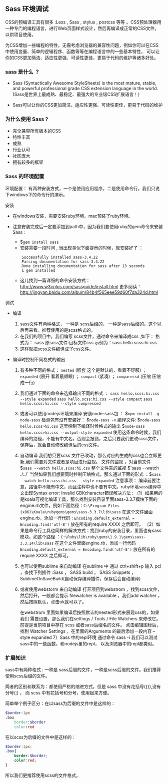 Sass 环境调试
---

CSS的预编译工具有很多 :Less , Sass , stylus , postcss 等等 。CSS预处理器用一种专门的编程语言，进行Web页面样式设计，然后再编译成正常的CSS文件，以供项目使用。

为CSS增加一些编程的特性，无需考虑浏览器的兼容性问题，例如你可以在CSS中使用变量、简单的逻辑程序、函数等等在编程语言中的一些基本特性， 
可以让你的CSS更加简洁、适应性更强、可读性更佳，更易于代码的维护等诸多好处。


### sass 是什么 ？

- Sass (Syntactically Awesome StyleSheets) is the most mature, stable, and powerful professional grade CSS extension language in the world.(Sass是世界上最成熟、最稳定、最强大的专业级CSS扩展语言！)

- Sass可以让你的CSS更加简洁、适应性更强、可读性更佳，更易于代码的维护

### 为什么使用 Sass ?

- 完全兼容所有版本的CSS
- 特性丰富
- 成熟
- 行业认可
- 社区庞大
- 拥有较多的框架

### Sass 的环境配置

环境配置： 有两种安装方式，一个是使用应用程序，二是使用命令行，我们只说下windows下的命令行的演示。

安装

- 在windows安装，需要安装ruby环境。mac预装了ruby环境。

- 注意安装完成后一定要添加到path中，因为我们要使用ruby的gem命令来安装Sass :
    * $`gem install sass`
    * 安装需要一段时间 , 当出现类似下面提示的时候，就安装好了 ： 
    ```log
        Successfully installed sass-3.4.22 
        Parsing documentation for sass-3.4.22 
        Done installing documentation for sass after 13 seconds 
        1 gem installed
    ```
    * 这儿找到一篇详细的命令安装方式： 
     http://www.w3cplus.com/sassguide/install.html 
     更多阅读：http://jingyan.baidu.com/album/84b4f565eee59d60f7da324d.html

调试

- 编译
    1) sass文件有两种格式， 一种是 scss后缀的， 一种是sass后缀的。这个以后再来看。推荐使用的是scss格式的。
    2) 在我们的项目中，我们编写 scss文件，通过命令来编译成css ,如下：
      格式为： sass 原scss文件:目标文件css 
      示例为：sass hello.scss:hi.css
    3) 这样就把scss文件编译成了css文件。

- 编译时控制不同格式的输出
    1) 有多种不同的格式： 
        `nested` (嵌套 这个是默认的，看着不舒服) ； 
        `expanded` (展开 看着最顺眼) ； 
        `compact` (紧凑) ； 
        `comparessd` (压缩 压缩成一行)
    2) 我们通过下面的命令来选择输出不同的格式 ： 
        `sass hello.scss:hi.css --style expanded`
        `sass hello.scss:hi.css --style compact` 
        `sass hello.scss:hi.css --style compressed`
    3) 或者可以使用nodejs环境来编译
        安装node-sass包 ： $`npm install -g node-sass`
        检测包有没有安装好： $`node-sass -v`
        编译文件: $`node-sass hello.scss>hi.css`
        这里控制下编译时候格式的输出 $`node-sass hello.scss>hi.css --output-style expanded`
        使用这条命令时候，我们编译的路径，不能有中文名，否则会报错，之后只要我们更改scss文件，保存后，就会自动修改编译后的css文件。
    4) 自动编译
        我们想只要scss 文件已改动，那么对应的生成的css也会立即更新,我们需要对文件或者是项目进行监视。
        文件的监视 ，对当前文件 $`sass --watch hello.scss:hi.css`
        整个文件夹的监视 $`sass --watch ./:./`
        当然如果我们想要同时控制压缩格式，那么通过下面的形式 ：$`sass --watch hello.scss:hi.css --style expanded` 
        注意事项： 编译前要注意，路径中不能有中文，而且注释中也不要有中文。ruby环境sass编译中文出现Syntax error: Invalid GBKcharacter错误解决方法 : 
        （1）如果用的是koala可视化编译工具，那么找到安装目录里面sass-3.3.7模块下面的engine.rb文件，例如下面路径：`C:\Program Files (x86)\Koala\rubygems\gems\sass-3.3.7\lib\sass`
        在这个文件里面engine.rb，添加一行代码 : 
        `Encoding.default_external = Encoding.find('utf-8')` 
        放在所有的require XXXX 之后即可。 
        （2）如果是命令行工具也同样的解决方式：找到ruby的安装目录，里面也有sass模块，如这个路径 ：`C:\Ruby\lib\ruby\gems\1.9.1\gems\sass-3.3.14\lib\sass`
        在这个文件里面engine.rb，添加一行代码 
        `Encoding.default_external = Encoding.find('utf-8')`
        放在所有的require XXXX 之后即可。
    5) 也可以使用sublime 来自动编译
        在sublime 中 通过 ctrl+shift+p 输入 pcl ，查找下列插件 :Sass ， SASS build ， SASS Snippets ，SublimeOnSaveBuild(自动保存编译插件，保存后会自动编译)
    6) 或者使用webstorm 来自动编译
        打开项目到webstrom ，找到scss文件，然后打开，一般都会提示 filewatcher is available ，我们add watcher ，然后按照默认，点击ok就可以了。

        在webstrom 里面如果编译后按照默认的nested形式来展现css的，如果我们 需要设置，那么我们在settings / Tools / File Watchers 来修改它。 前提是当前项目中存在 scss 或者sass后缀名的文件。 点击编辑图标后，找到 Watcher Settings ，在里面的Arguments 的最后添加一段内容 –style expanded
    7）Sass 中的repl环境
        通过命令 sass -i 我们可以测试sass中的一些函数，和nodejs里的repl， 以及浏览器中的repl都类似。

### 扩展知识 

sass中有两种格式 : 一种是 sass后缀的文件，一种是scss后缀的文件。我们推荐使用scss后缀的文件。

两者的区别和联系为：都使用严格的缩进方式，但是 sass 中没有花括号({}),没有分号(;) ， 而 scss 中有花括号和分号，使用起来方便。

简单举个例子区分：在以sass为后缀的文件中是这样的：

```scss
$border:1px
.box
    border:$border
    color:red
```

在以scss为后缀的文件中是这样的：

```scss
$border:1px;
.box{
    border:$border;
    color:red;
}
```

所以我们更推荐使用scss的文件格式。